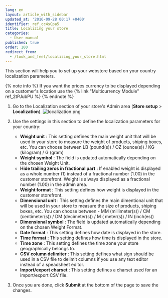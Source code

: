 ```yaml
---
lang: en
layout: article_with_sidebar
updated_at: '2016-09-28 00:17 +0400'
identifier: ref_cc4sCpa5
title: Localizing your store
categories:
  - User manual
published: true
order: 100
redirect_from:
  - /look_and_feel/localizing_your_store.html
---
```


This section will help you to set up your webstore based on your country localization parameters.

{% note info %}
If you want the prices currency to be displayed depending on a customer's location use the {% link "Multicurrency Module" ref_2tPJubPU %}
{% endnote %}

1.  Go to the Localization section of your store's Admin area (**Store setup** > **Localization**).
    ![localization.png]({{site.baseurl}}/attachments/ref_cc4sCpa5/localization.png)

2.  Use the settings in this section to define the localization parameters for your country:
    *   **Weight unit** : This setting defines the main weight unit that will be used in your store to measure the weight of products, shiping boxes, etc. You can choose between LB (pound(s)) / OZ (ounce(s)) / KG (kilogram) / G (gram)
    *   **Weight symbol** : The field is updated automatically depending on the chosen Weight Unit.
    *   **Hide trailing zeros in fractional part** : If enabled weight is displayed as a whole number (1) instead of a fractional number (1.00) in the customer storefront. Weight is always displayed as a fractional number (1.00) in the admin area.
    *   **Weight format** : This setting defines how weight is displayed in the customer storefront. 
    *   **Dimensional unit** : This setting defines the main dimentional unit that will be used in your store to measure the size of products, shiping boxes, etc. You can choose between - MM (millimeter(s)) / CM (centimeter(s)) / DM (decimeter(s)) / M ( meter(s)) / IN (inch(es))
    *   **Dimensional symbol** : The field is updated automatically depending on the chosen Weight Format.
    *   **Date format** : This setting defines how date is displayed in the store. 
    *   **Time format** : This setting defines how time is displayed in the store.
    *   **Time zone** : This setting defines the time zone your store geographically belongs to. 
    *   **CSV column delimiter** : This setting defines what sign should be used in a CSV file to delimit columns if you use any text editor instead of a speadsheet editor.
    *   **Import/export charset** : This setting defines a charset used for an import/export CSV file.
3.  Once you are done, click **Submit** at the bottom of the page to save the changes.
